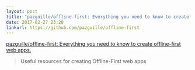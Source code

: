 ```yaml
---
layout: post
title: "pazguille/offline-first: Everything you need to know to create offline-first web apps."
date: 2017-02-27 23:28
linkurl: https://github.com/pazguille/offline-first
---
```


[pazguille/offline-first: Everything you need to know to create offline-first web apps.](https://github.com/pazguille/offline-first)

> Useful resources for creating Offline-First web apps
> 
> 